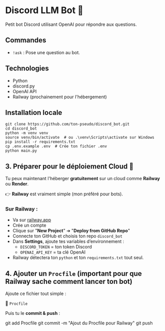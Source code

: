 # Discord LLM Bot 🤖

Petit bot Discord utilisant OpenAI pour répondre aux questions.

## Commandes

- `!ask` : Pose une question au bot.

## Technologies

- Python
- discord.py
- OpenAI API
- Railway (prochainement pour l'hébergement)

## Installation locale

```
git clone https://github.com/ton-pseudo/discord_bot.git
cd discord_bot
python -m venv venv
source venv/bin/activate  # ou .\venv\Scripts\activate sur Windows
pip install -r requirements.txt
cp .env.example .env  # Crée ton fichier .env
python main.py
```


## 3. Préparer pour le **déploiement Cloud** 🚀

Tu peux maintenant l'héberger **gratuitement** sur un cloud comme **Railway** ou **Render**.

👉 **Railway** est vraiment simple (mon préféré pour bots).

### Sur Railway :
- Va sur [railway.app](https://railway.app/)
- Crée un compte
- Clique sur "**New Project**" ➔ "**Deploy from GitHub Repo**"
- Connecte ton GitHub et choisis ton repo `discord_bot`
- Dans **Settings**, ajoute tes variables d’environnement :
  - `DISCORD_TOKEN` = ton token Discord
  - `OPENAI_API_KEY` = ta clé OpenAI
- Railway détectera ton `python` et ton `requirements.txt` tout seul.


## 4. Ajouter un `Procfile` (important pour que Railway sache comment lancer ton bot)

Ajoute ce fichier tout simple :

📄 `Procfile`




Puis tu le **commit & push** :

git add Procfile
git commit -m "Ajout du Procfile pour Railway"
git push
